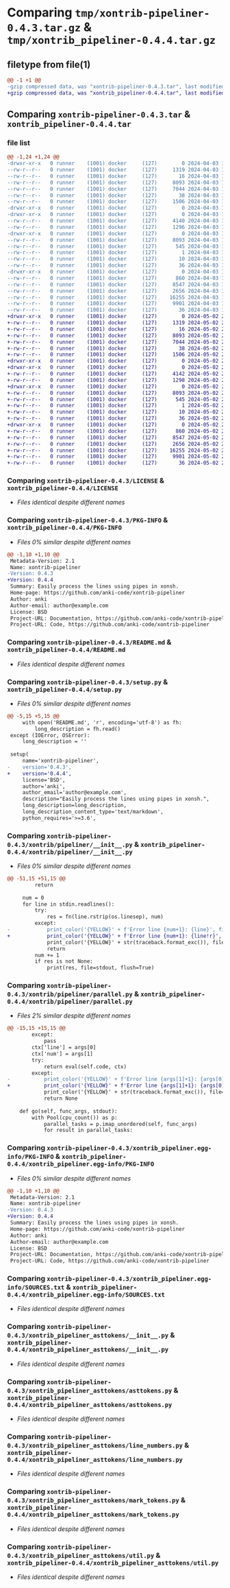 # Comparing `tmp/xontrib-pipeliner-0.4.3.tar.gz` & `tmp/xontrib_pipeliner-0.4.4.tar.gz`

## filetype from file(1)

```diff
@@ -1 +1 @@
-gzip compressed data, was "xontrib-pipeliner-0.4.3.tar", last modified: Wed Apr  3 11:30:04 2024, max compression
+gzip compressed data, was "xontrib_pipeliner-0.4.4.tar", last modified: Thu May  2 22:15:08 2024, max compression
```

## Comparing `xontrib-pipeliner-0.4.3.tar` & `xontrib_pipeliner-0.4.4.tar`

### file list

```diff
@@ -1,24 +1,24 @@
-drwxr-xr-x   0 runner    (1001) docker     (127)        0 2024-04-03 11:30:04.260156 xontrib-pipeliner-0.4.3/
--rw-r--r--   0 runner    (1001) docker     (127)     1319 2024-04-03 11:29:52.000000 xontrib-pipeliner-0.4.3/LICENSE
--rw-r--r--   0 runner    (1001) docker     (127)       16 2024-04-03 11:29:52.000000 xontrib-pipeliner-0.4.3/MANIFEST.in
--rw-r--r--   0 runner    (1001) docker     (127)     8093 2024-04-03 11:30:04.260156 xontrib-pipeliner-0.4.3/PKG-INFO
--rw-r--r--   0 runner    (1001) docker     (127)     7044 2024-04-03 11:29:52.000000 xontrib-pipeliner-0.4.3/README.md
--rw-r--r--   0 runner    (1001) docker     (127)       38 2024-04-03 11:30:04.260156 xontrib-pipeliner-0.4.3/setup.cfg
--rw-r--r--   0 runner    (1001) docker     (127)     1506 2024-04-03 11:29:52.000000 xontrib-pipeliner-0.4.3/setup.py
-drwxr-xr-x   0 runner    (1001) docker     (127)        0 2024-04-03 11:30:04.256156 xontrib-pipeliner-0.4.3/xontrib/
-drwxr-xr-x   0 runner    (1001) docker     (127)        0 2024-04-03 11:30:04.260156 xontrib-pipeliner-0.4.3/xontrib/pipeliner/
--rw-r--r--   0 runner    (1001) docker     (127)     4140 2024-04-03 11:29:52.000000 xontrib-pipeliner-0.4.3/xontrib/pipeliner/__init__.py
--rw-r--r--   0 runner    (1001) docker     (127)     1296 2024-04-03 11:29:52.000000 xontrib-pipeliner-0.4.3/xontrib/pipeliner/parallel.py
-drwxr-xr-x   0 runner    (1001) docker     (127)        0 2024-04-03 11:30:04.260156 xontrib-pipeliner-0.4.3/xontrib_pipeliner.egg-info/
--rw-r--r--   0 runner    (1001) docker     (127)     8093 2024-04-03 11:30:04.000000 xontrib-pipeliner-0.4.3/xontrib_pipeliner.egg-info/PKG-INFO
--rw-r--r--   0 runner    (1001) docker     (127)      545 2024-04-03 11:30:04.000000 xontrib-pipeliner-0.4.3/xontrib_pipeliner.egg-info/SOURCES.txt
--rw-r--r--   0 runner    (1001) docker     (127)        1 2024-04-03 11:30:04.000000 xontrib-pipeliner-0.4.3/xontrib_pipeliner.egg-info/dependency_links.txt
--rw-r--r--   0 runner    (1001) docker     (127)       10 2024-04-03 11:30:04.000000 xontrib-pipeliner-0.4.3/xontrib_pipeliner.egg-info/requires.txt
--rw-r--r--   0 runner    (1001) docker     (127)       36 2024-04-03 11:30:04.000000 xontrib-pipeliner-0.4.3/xontrib_pipeliner.egg-info/top_level.txt
-drwxr-xr-x   0 runner    (1001) docker     (127)        0 2024-04-03 11:30:04.260156 xontrib-pipeliner-0.4.3/xontrib_pipeliner_asttokens/
--rw-r--r--   0 runner    (1001) docker     (127)      860 2024-04-03 11:29:52.000000 xontrib-pipeliner-0.4.3/xontrib_pipeliner_asttokens/__init__.py
--rw-r--r--   0 runner    (1001) docker     (127)     8547 2024-04-03 11:29:52.000000 xontrib-pipeliner-0.4.3/xontrib_pipeliner_asttokens/asttokens.py
--rw-r--r--   0 runner    (1001) docker     (127)     2656 2024-04-03 11:29:52.000000 xontrib-pipeliner-0.4.3/xontrib_pipeliner_asttokens/line_numbers.py
--rw-r--r--   0 runner    (1001) docker     (127)    16255 2024-04-03 11:29:52.000000 xontrib-pipeliner-0.4.3/xontrib_pipeliner_asttokens/mark_tokens.py
--rw-r--r--   0 runner    (1001) docker     (127)     9901 2024-04-03 11:29:52.000000 xontrib-pipeliner-0.4.3/xontrib_pipeliner_asttokens/util.py
--rw-r--r--   0 runner    (1001) docker     (127)       36 2024-04-03 11:29:52.000000 xontrib-pipeliner-0.4.3/xontrib_pipeliner_asttokens/version.py
+drwxr-xr-x   0 runner    (1001) docker     (127)        0 2024-05-02 22:15:08.286041 xontrib_pipeliner-0.4.4/
+-rw-r--r--   0 runner    (1001) docker     (127)     1319 2024-05-02 22:14:55.000000 xontrib_pipeliner-0.4.4/LICENSE
+-rw-r--r--   0 runner    (1001) docker     (127)       16 2024-05-02 22:14:55.000000 xontrib_pipeliner-0.4.4/MANIFEST.in
+-rw-r--r--   0 runner    (1001) docker     (127)     8093 2024-05-02 22:15:08.286041 xontrib_pipeliner-0.4.4/PKG-INFO
+-rw-r--r--   0 runner    (1001) docker     (127)     7044 2024-05-02 22:14:55.000000 xontrib_pipeliner-0.4.4/README.md
+-rw-r--r--   0 runner    (1001) docker     (127)       38 2024-05-02 22:15:08.286041 xontrib_pipeliner-0.4.4/setup.cfg
+-rw-r--r--   0 runner    (1001) docker     (127)     1506 2024-05-02 22:14:55.000000 xontrib_pipeliner-0.4.4/setup.py
+drwxr-xr-x   0 runner    (1001) docker     (127)        0 2024-05-02 22:15:08.282041 xontrib_pipeliner-0.4.4/xontrib/
+drwxr-xr-x   0 runner    (1001) docker     (127)        0 2024-05-02 22:15:08.286041 xontrib_pipeliner-0.4.4/xontrib/pipeliner/
+-rw-r--r--   0 runner    (1001) docker     (127)     4142 2024-05-02 22:14:55.000000 xontrib_pipeliner-0.4.4/xontrib/pipeliner/__init__.py
+-rw-r--r--   0 runner    (1001) docker     (127)     1298 2024-05-02 22:14:55.000000 xontrib_pipeliner-0.4.4/xontrib/pipeliner/parallel.py
+drwxr-xr-x   0 runner    (1001) docker     (127)        0 2024-05-02 22:15:08.286041 xontrib_pipeliner-0.4.4/xontrib_pipeliner.egg-info/
+-rw-r--r--   0 runner    (1001) docker     (127)     8093 2024-05-02 22:15:08.000000 xontrib_pipeliner-0.4.4/xontrib_pipeliner.egg-info/PKG-INFO
+-rw-r--r--   0 runner    (1001) docker     (127)      545 2024-05-02 22:15:08.000000 xontrib_pipeliner-0.4.4/xontrib_pipeliner.egg-info/SOURCES.txt
+-rw-r--r--   0 runner    (1001) docker     (127)        1 2024-05-02 22:15:08.000000 xontrib_pipeliner-0.4.4/xontrib_pipeliner.egg-info/dependency_links.txt
+-rw-r--r--   0 runner    (1001) docker     (127)       10 2024-05-02 22:15:08.000000 xontrib_pipeliner-0.4.4/xontrib_pipeliner.egg-info/requires.txt
+-rw-r--r--   0 runner    (1001) docker     (127)       36 2024-05-02 22:15:08.000000 xontrib_pipeliner-0.4.4/xontrib_pipeliner.egg-info/top_level.txt
+drwxr-xr-x   0 runner    (1001) docker     (127)        0 2024-05-02 22:15:08.286041 xontrib_pipeliner-0.4.4/xontrib_pipeliner_asttokens/
+-rw-r--r--   0 runner    (1001) docker     (127)      860 2024-05-02 22:14:55.000000 xontrib_pipeliner-0.4.4/xontrib_pipeliner_asttokens/__init__.py
+-rw-r--r--   0 runner    (1001) docker     (127)     8547 2024-05-02 22:14:55.000000 xontrib_pipeliner-0.4.4/xontrib_pipeliner_asttokens/asttokens.py
+-rw-r--r--   0 runner    (1001) docker     (127)     2656 2024-05-02 22:14:55.000000 xontrib_pipeliner-0.4.4/xontrib_pipeliner_asttokens/line_numbers.py
+-rw-r--r--   0 runner    (1001) docker     (127)    16255 2024-05-02 22:14:55.000000 xontrib_pipeliner-0.4.4/xontrib_pipeliner_asttokens/mark_tokens.py
+-rw-r--r--   0 runner    (1001) docker     (127)     9901 2024-05-02 22:14:55.000000 xontrib_pipeliner-0.4.4/xontrib_pipeliner_asttokens/util.py
+-rw-r--r--   0 runner    (1001) docker     (127)       36 2024-05-02 22:14:55.000000 xontrib_pipeliner-0.4.4/xontrib_pipeliner_asttokens/version.py
```

### Comparing `xontrib-pipeliner-0.4.3/LICENSE` & `xontrib_pipeliner-0.4.4/LICENSE`

 * *Files identical despite different names*

### Comparing `xontrib-pipeliner-0.4.3/PKG-INFO` & `xontrib_pipeliner-0.4.4/PKG-INFO`

 * *Files 0% similar despite different names*

```diff
@@ -1,10 +1,10 @@
 Metadata-Version: 2.1
 Name: xontrib-pipeliner
-Version: 0.4.3
+Version: 0.4.4
 Summary: Easily process the lines using pipes in xonsh.
 Home-page: https://github.com/anki-code/xontrib-pipeliner
 Author: anki
 Author-email: author@example.com
 License: BSD
 Project-URL: Documentation, https://github.com/anki-code/xontrib-pipeliner/blob/master/README.md
 Project-URL: Code, https://github.com/anki-code/xontrib-pipeliner
```

### Comparing `xontrib-pipeliner-0.4.3/README.md` & `xontrib_pipeliner-0.4.4/README.md`

 * *Files identical despite different names*

### Comparing `xontrib-pipeliner-0.4.3/setup.py` & `xontrib_pipeliner-0.4.4/setup.py`

 * *Files 0% similar despite different names*

```diff
@@ -5,15 +5,15 @@
     with open('README.md', 'r', encoding='utf-8') as fh:
         long_description = fh.read()
 except (IOError, OSError):
     long_description = ''
 
 setup(
     name='xontrib-pipeliner',
-    version='0.4.3',
+    version='0.4.4',
     license='BSD',
     author='anki',
     author_email='author@example.com',
     description="Easily process the lines using pipes in xonsh.",
     long_description=long_description,
     long_description_content_type='text/markdown',
     python_requires='>=3.6',
```

### Comparing `xontrib-pipeliner-0.4.3/xontrib/pipeliner/__init__.py` & `xontrib_pipeliner-0.4.4/xontrib/pipeliner/__init__.py`

 * *Files 0% similar despite different names*

```diff
@@ -51,15 +51,15 @@
         return
 
     num = 0
     for line in stdin.readlines():
         try:
             res = fn(line.rstrip(os.linesep), num)
         except:
-            print_color('{YELLOW}' + f'Error line {num+1}: {line}', file=sys.stderr)
+            print_color('{YELLOW}' + f'Error line {num+1}: {line!r}', file=sys.stderr)
             print_color('{YELLOW}' + str(traceback.format_exc()), file=sys.stderr)
             return
         num += 1
         if res is not None:
             print(res, file=stdout, flush=True)
```

### Comparing `xontrib-pipeliner-0.4.3/xontrib/pipeliner/parallel.py` & `xontrib_pipeliner-0.4.4/xontrib/pipeliner/parallel.py`

 * *Files 2% similar despite different names*

```diff
@@ -15,15 +15,15 @@
        except:
            pass
        ctx['line'] = args[0]
        ctx['num'] = args[1]
        try:
            return eval(self.code, ctx)
        except:
-           print_color('{YELLOW}' + f'Error line {args[1]+1}: {args[0]}', file=sys.stderr)
+           print_color('{YELLOW}' + f'Error line {args[1]+1}: {args[0]!r}', file=sys.stderr)
            print_color('{YELLOW}' + str(traceback.format_exc()), file=sys.stderr)           
            return None
 
    def go(self, func_args, stdout):
        with Pool(cpu_count()) as p:
            parallel_tasks = p.imap_unordered(self, func_args)
            for result in parallel_tasks:
```

### Comparing `xontrib-pipeliner-0.4.3/xontrib_pipeliner.egg-info/PKG-INFO` & `xontrib_pipeliner-0.4.4/xontrib_pipeliner.egg-info/PKG-INFO`

 * *Files 0% similar despite different names*

```diff
@@ -1,10 +1,10 @@
 Metadata-Version: 2.1
 Name: xontrib-pipeliner
-Version: 0.4.3
+Version: 0.4.4
 Summary: Easily process the lines using pipes in xonsh.
 Home-page: https://github.com/anki-code/xontrib-pipeliner
 Author: anki
 Author-email: author@example.com
 License: BSD
 Project-URL: Documentation, https://github.com/anki-code/xontrib-pipeliner/blob/master/README.md
 Project-URL: Code, https://github.com/anki-code/xontrib-pipeliner
```

### Comparing `xontrib-pipeliner-0.4.3/xontrib_pipeliner.egg-info/SOURCES.txt` & `xontrib_pipeliner-0.4.4/xontrib_pipeliner.egg-info/SOURCES.txt`

 * *Files identical despite different names*

### Comparing `xontrib-pipeliner-0.4.3/xontrib_pipeliner_asttokens/__init__.py` & `xontrib_pipeliner-0.4.4/xontrib_pipeliner_asttokens/__init__.py`

 * *Files identical despite different names*

### Comparing `xontrib-pipeliner-0.4.3/xontrib_pipeliner_asttokens/asttokens.py` & `xontrib_pipeliner-0.4.4/xontrib_pipeliner_asttokens/asttokens.py`

 * *Files identical despite different names*

### Comparing `xontrib-pipeliner-0.4.3/xontrib_pipeliner_asttokens/line_numbers.py` & `xontrib_pipeliner-0.4.4/xontrib_pipeliner_asttokens/line_numbers.py`

 * *Files identical despite different names*

### Comparing `xontrib-pipeliner-0.4.3/xontrib_pipeliner_asttokens/mark_tokens.py` & `xontrib_pipeliner-0.4.4/xontrib_pipeliner_asttokens/mark_tokens.py`

 * *Files identical despite different names*

### Comparing `xontrib-pipeliner-0.4.3/xontrib_pipeliner_asttokens/util.py` & `xontrib_pipeliner-0.4.4/xontrib_pipeliner_asttokens/util.py`

 * *Files identical despite different names*

